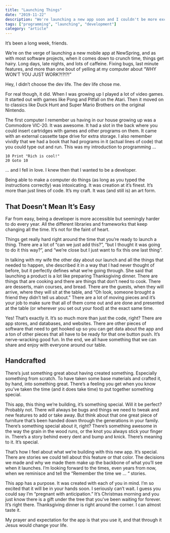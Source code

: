 ```yaml
---
title: "Launching Things"
date: "2019-11-22"
description: "We're launching a new app soon and I couldn't be more excited!"
tags: ["programming", "launching", "development"]
category: "article"
---
```


It’s been a long week, friends.

We’re on the verge of launching a new mobile app at NewSpring, and as with most software projects, when it comes down to crunch time, things get hairy. Long days, late nights, and lots of caffeine. Fixing bugs, last minute features, and more than one bout of yelling at my computer about “WHY WON’T YOU JUST WORK?!?!?!”

Hey, I didn’t choose the dev life. The dev life chose me.

For real though, it did. When I was growing up I played a lot of video games. It started out with games like Pong and Pitfall on the Atari. Then it moved on to classics like Duck Hunt and Super Mario Brothers on the original Nintendo.

The first computer I remember us having in our house growing up was a Commodore VIC-20. It was awesome. It had a slot in the back where you could insert cartridges with games and other programs on them. It came with an external cassette tape drive for extra storage. I also remember vividly that we had a book that had programs in it (actual lines of code) that you could type out and run. This was my introduction to programming …

```
10 Print "Rich is cool!"
20 Goto 10
```

… and I fell in love. I knew then that I wanted to be a developer.

Being able to make a computer do things (as long as you typed the instructions correctly) was intoxicating. It was creation at it’s finest. It’s more than just lines of code. It’s my craft. It was (and still is) an art form.

## That Doesn’t Mean It’s Easy

Far from easy, being a developer is more accessible but seemingly harder to do every year. All the different libraries and frameworks that keep changing all the time. It’s not for the faint of heart.

Things get really hard right around the time that you’re ready to launch a thing. There are a lot of “can we just add this?”, “but I thought it was going to do it this way?”, and “we’re close but I just want to fix this one last thing”.

In talking with my wife the other day about our launch and all the things that needed to happen, she described it in a way that I had never thought of before, but it perfectly defines what we’re going through. She said that launching a product is a lot like preparing Thanksgiving dinner. There are things that are cooking and there are things that don’t need to cook. There are desserts, main courses, and bread. There are the guests, when they will arrive, where they will sit at the table, and “Oh look, someone brought a friend they didn’t tell us about.” There are a lot of moving pieces and it’s your job to make sure that all of them come out and are done and presented at the table (or wherever you set out your food) at the exact same time.

Yes! That’s exactly it. It’s so much more than just the code, right? There are app stores, and databases, and websites. There are other pieces of software that need to get hooked up so you can get data about the app and a ton of other pieces that all have to be ready for that one button push. It’s nerve-wracking good fun. In the end, we all have something that we can share and enjoy with everyone around our table.

## Handcrafted

There’s just something great about having created something. Especially something from scratch. To have taken some base materials and crafted it, by hand, into something great. There’s a feeling you get when you know you’ve taken the time (and it does take time) to put together something special.

This app, this thing we’re building, it’s something special. Will it be perfect? Probably not. There will always be bugs and things we need to tweak and new features to add or take away. But think about that one great piece of furniture that’s been handed down through the generations in your family. There’s something special about it, right? There’s something awesome in the way the grain in the wood runs, or the knot you always stick your finger in. There’s a story behind every dent and bump and knick. There’s meaning to it. It’s special.

That’s how I feel about what we’re building with this new app. It’s special. There are stories we could tell about this feature or that color. The decisions we made and why we made them make up the backbone of what you’ll see when it launches. I’m looking forward to the times, even years from now, when we reminisce and tell the “Remember the time we … “ stories.

This app has a purpose. It was created with each of you in mind. I’m so excited that it will be in your hands soon. I seriously can’t wait. I guess you could say I’m “pregnant with anticipation.” It’s Christmas morning and you just know there is a gift under the tree that you’ve been waiting for forever. It’s right there. Thanksgiving dinner is right around the corner. I can almost taste it.

My prayer and expectation for the app is that you use it, and that through it Jesus would change your life.

```

```
